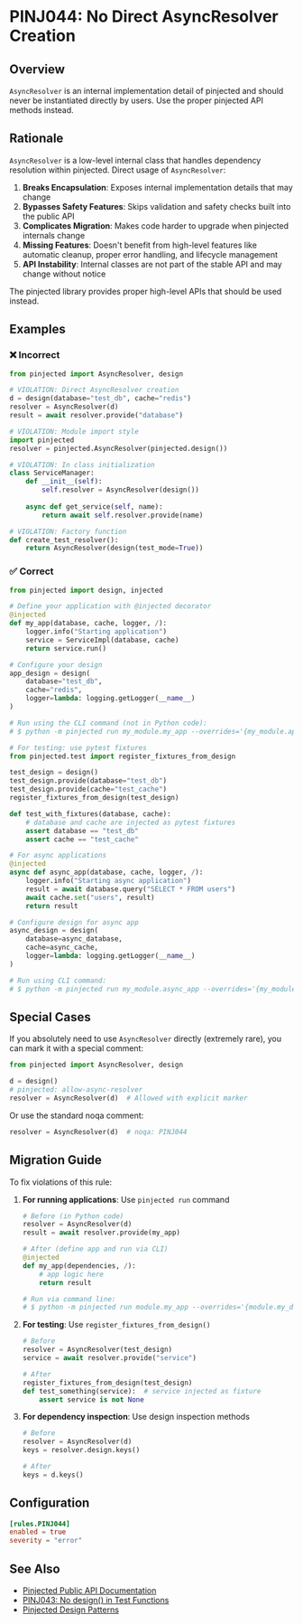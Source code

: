 # PINJ044: No Direct AsyncResolver Creation

## Overview

`AsyncResolver` is an internal implementation detail of pinjected and should never be instantiated directly by users. Use the proper pinjected API methods instead.

## Rationale

`AsyncResolver` is a low-level internal class that handles dependency resolution within pinjected. Direct usage of `AsyncResolver`:

1. **Breaks Encapsulation**: Exposes internal implementation details that may change
2. **Bypasses Safety Features**: Skips validation and safety checks built into the public API
3. **Complicates Migration**: Makes code harder to upgrade when pinjected internals change
4. **Missing Features**: Doesn't benefit from high-level features like automatic cleanup, proper error handling, and lifecycle management
5. **API Instability**: Internal classes are not part of the stable API and may change without notice

The pinjected library provides proper high-level APIs that should be used instead.

## Examples

### ❌ Incorrect

```python
from pinjected import AsyncResolver, design

# VIOLATION: Direct AsyncResolver creation
d = design(database="test_db", cache="redis")
resolver = AsyncResolver(d)
result = await resolver.provide("database")

# VIOLATION: Module import style
import pinjected
resolver = pinjected.AsyncResolver(pinjected.design())

# VIOLATION: In class initialization
class ServiceManager:
    def __init__(self):
        self.resolver = AsyncResolver(design())
    
    async def get_service(self, name):
        return await self.resolver.provide(name)

# VIOLATION: Factory function
def create_test_resolver():
    return AsyncResolver(design(test_mode=True))
```

### ✅ Correct

```python
from pinjected import design, injected

# Define your application with @injected decorator
@injected
def my_app(database, cache, logger, /):
    logger.info("Starting application")
    service = ServiceImpl(database, cache)
    return service.run()

# Configure your design
app_design = design(
    database="test_db",
    cache="redis",
    logger=lambda: logging.getLogger(__name__)
)

# Run using the CLI command (not in Python code):
# $ python -m pinjected run my_module.my_app --overrides='{my_module.app_design}'

# For testing: use pytest fixtures
from pinjected.test import register_fixtures_from_design

test_design = design()
test_design.provide(database="test_db")
test_design.provide(cache="test_cache")
register_fixtures_from_design(test_design)

def test_with_fixtures(database, cache):
    # database and cache are injected as pytest fixtures
    assert database == "test_db"
    assert cache == "test_cache"

# For async applications
@injected
async def async_app(database, cache, logger, /):
    logger.info("Starting async application")
    result = await database.query("SELECT * FROM users")
    await cache.set("users", result)
    return result

# Configure design for async app
async_design = design(
    database=async_database,
    cache=async_cache,
    logger=lambda: logging.getLogger(__name__)
)

# Run using CLI command:
# $ python -m pinjected run my_module.async_app --overrides='{my_module.async_design}'
```

## Special Cases

If you absolutely need to use `AsyncResolver` directly (extremely rare), you can mark it with a special comment:

```python
from pinjected import AsyncResolver, design

d = design()
# pinjected: allow-async-resolver
resolver = AsyncResolver(d)  # Allowed with explicit marker
```

Or use the standard noqa comment:

```python
resolver = AsyncResolver(d)  # noqa: PINJ044
```

## Migration Guide

To fix violations of this rule:

1. **For running applications**: Use `pinjected run` command
   ```python
   # Before (in Python code)
   resolver = AsyncResolver(d)
   result = await resolver.provide(my_app)
   
   # After (define app and run via CLI)
   @injected
   def my_app(dependencies, /):
       # app logic here
       return result
   
   # Run via command line:
   # $ python -m pinjected run module.my_app --overrides='{module.my_design}'
   ```

2. **For testing**: Use `register_fixtures_from_design()`
   ```python
   # Before
   resolver = AsyncResolver(test_design)
   service = await resolver.provide("service")
   
   # After
   register_fixtures_from_design(test_design)
   def test_something(service):  # service injected as fixture
       assert service is not None
   ```

3. **For dependency inspection**: Use design inspection methods
   ```python
   # Before
   resolver = AsyncResolver(d)
   keys = resolver.design.keys()
   
   # After
   keys = d.keys()
   ```

## Configuration

```toml
[rules.PINJ044]
enabled = true
severity = "error"
```

## See Also

- [Pinjected Public API Documentation](https://github.com/pinjected/pinjected)
- [PINJ043: No design() in Test Functions](./pinj043_no_design_in_test_functions.md)
- [Pinjected Design Patterns](../../../docs/design-patterns.md)
